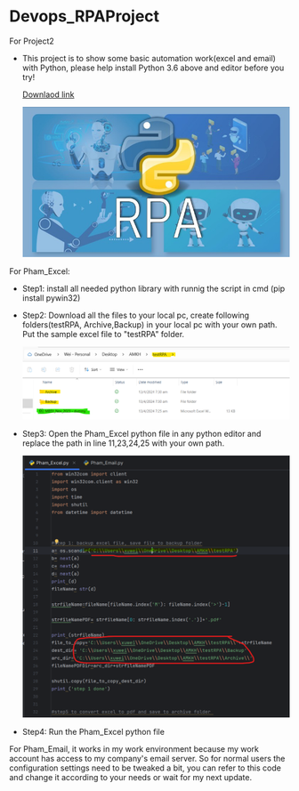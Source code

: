 # Devops_RPAProject
For Project2
* This project is to show some basic automation work(excel and email) with Python, please help install Python 3.6 above and editor before you try!

  [Downlaod link](https://www.python.org/downloads/)
  
  ![](img0.jpg)


For Pham_Excel:

* Step1: install all needed python library with runnig the script in cmd (pip install pywin32)

  
* Step2: Download all the files to your local pc, create following folders(testRPA, Archive,Backup) in your local pc with your own path. Put the sample excel file to "testRPA" folder.
  
  ![](img1.png)

* Step3: Open the Pham_Excel python file in any python editor and replace the path in line 11,23,24,25 with your own path. 
  
  ![](img2.png)

  
* Step4: Run the Pham_Excel python file



For Pham_Email, it works in my work environment because my work account has access to my company's email server. So for normal users the configuration settings need to be tweaked a bit, you can refer to this code and change it according to your needs or wait for my next update.


